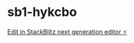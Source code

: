 # sb1-hykcbo

[Edit in StackBlitz next generation editor ⚡️](https://stackblitz.com/~/github.com/TJLSUDAD/sb1-hykcbo)